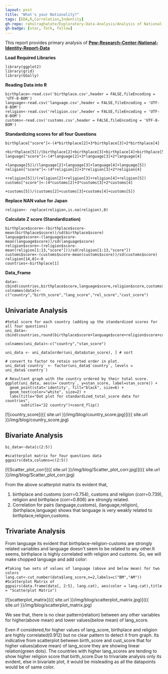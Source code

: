 ```yaml
---
layout: post
title: "What's your Nationality?"
tags: [EDA,R,Correlation,Indentity]
gh-repo: rahulraghatate/Exploratory-Data-Analysis/Analysis of National Identity/
gh-badge: [star, fork, follow]
---
```


This report provides primary analysis of **[Pew-Research-Center-National-Identity-Report-Data](http://assets.pewresearch.org/wp-content/uploads/sites/2/2017/02/01092953/Pew-Research-Center-National-Identity-Report-TOPLINE-FOR-RELEASE-February-1-2017.pdf)**

**Load Required Libraries**


```{r}
library(ggplot2)
library(grid)
library(GGally)
```

**Reading Data into R**
```{r}
birthplace<-read.csv('birthplace.csv',header = FALSE,fileEncoding = 'UTF-8-BOM')
language<-read.csv('language.csv',header = FALSE,fileEncoding = 'UTF-8-BOM')
religion<-read.csv('religion.csv',header = FALSE,fileEncoding = 'UTF-8-BOM')
customs<-read.csv('customs.csv',header = FALSE,fileEncoding = 'UTF-8-BOM')
```

**Standardizing scores for all four Questions**
```{r}
birthplace["score"]<-(4*birthplace[2]+3*birthplace[3]+2*birthplace[4]
                      +birthplace[5])/(birthplace[2]+birthplace[3]+birthplace[4]+birthplace[5])
language["score"]<-(4*language[2]+3*language[3]+2*language[4]
                    +language[5])/(language[2]+language[3]+language[4]+language[5])
religion["score"]<-(4*religion[2]+3*religion[3]+2*religion[4]
                    +religion[5])/(religion[2]+religion[3]+religion[4]+religion[5])
customs["score"]<-(4*customs[2]+3*customs[3]+2*customs[4]
                   +customs[5])/(customs[2]+customs[3]+customs[4]+customs[5])
```

**Replace NAN value for Japan**
```{r}
religion<- replace(religion,is.na(religion),0)
```
**Calculate Z score (Standardization)**
```{r}
birthplace$score<-(birthplace$score-mean(birthplace$score))/sd(birthplace$score)
language$score<-(language$score-mean(language$score))/sd(language$score)
religion$score<-(religion$score-mean(religion[1:13,"score"]))/sd(religion[1:13,"score"])
customs$score<-(customs$score-mean(customs$score))/sd(customs$score)
religion[14,8]<-0
countries<-birthplace[1]
```
**Data_Frame**
```{r}
data<-cbind(countries,birthplace$score,language$score,religion$score,customs$score)
colnames(data)<-c("country","birth_score","lang_score","rel_score","cust_score")
```

## Univariate Analysis
```{r}
#total score for each country (adding up the standardized scores for all four questions) 
uni_data<-cbind(countries,round(birthplace$score+language$score+religion$score+customs$score,2))

colnames(uni_data)<-c("country","stan_score")

uni_data <- uni_data[order(uni_data$stan_score), ] # sort

# convert to factor to retain sorted order in plot.
uni_data$`country` <- factor(uni_data$`country`, levels = uni_data$`country`)

# Resultant graph with the country ordered by their total score. 
ggplot(uni_data, aes(x=`country`, y=stan_score, label=stan_score)) +
  geom_point(stat='identity', fill="black", size=6) +
  geom_text(color="white", size=2) +
  labs(title="Dot plot for standardized_total_score data for countries",
       subtitle="22 country")+coord_flip()
```
[![country_score]({{ site.url }}/img/blog/country_score.jpg)]({{ site.url }}/img/blog/country_score.jpg)

## Bivariate Analysis
```{r}
bi_data<-data[c(2:5)]

#scatterplot matrix for four questions data
ggpairs(data,columns=c(2:5))
```
[![Scatter_plot_corr]({{ site.url }}/img/blog/Scatter_plot_corr.jpg)]({{ site.url }}/img/blog/Scatter_plot_corr.jpg)

From the above scatterplot matrix its evident that,
1. birthplace and customs (corr=0.754), customs and religion (corr=0.739), religion and birthplace (corr=0.806) are strongly related.
2. Correlation for pairs (language,customs), (language,religion), (birthplace,language) shows that language is very weakly related to birthplace,religion,customs.

## Trivariate Analysis

From language its evident that birthplace-religion-customs are strongly related variables and language doesn't seem to be related to any other.It seems, birthplace is highly correlated with religion and customs. So, we will make chopped language and add color:
```{r}
#Taking two sets of values of language (above and below mean) for two colors
lang.cat<-cut_number(data$lang_score,n=2,labels=c("BM","AM"))
#Scatterplot Matrix of 
ggpairs(data.frame(data[, 2:5], lang.cat), aes(color = lang.cat),title = "Scatterplot Matrix")
```

[![scatterplot_matrix]({{ site.url }}/img/blog/scatterplot_matrix.jpg)]({{ site.url }}/img/blog/scatterplot_matrix.jpg)


We see that, there is no clear pattern(relation) between any other variables for higher(above mean) and lower values(below mean) of lang_score. 

Even if considered,for higher values of lang_score, birthplace and religion are highly correlated(0.912) but no clear pattern to detect it from graph. Its indicative from scatterplot between birth_score and cust_score that for higher values(above mean) of lang_score they are showing linear relation(green dots). The countries with higher lang_scores are tending to show higher religion score that birth_score.Due to trivariate analysis only its evident, else in bivariate plot, it would be misleading as all the datapoints would be of same color.
